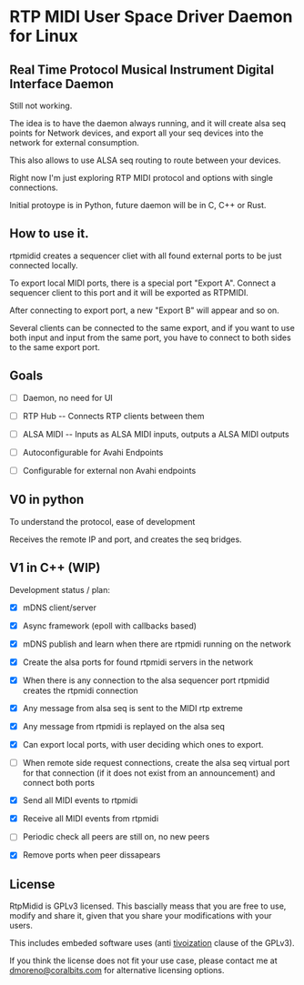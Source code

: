 # RTP MIDI User Space Driver Daemon for Linux

## Real Time Protocol Musical Instrument Digital Interface Daemon

Still not working.

The idea is to have the daemon always running, and it will create alsa seq
points for Network devices, and export all your seq devices into the network for
external consumption.

This also allows to use ALSA seq routing to route between your devices.

Right now I'm just exploring RTP MIDI protocol and options with single
connections.

Initial protoype is in Python, future daemon will be in C, C++ or Rust.

## How to use it.

rtpmidid creates a sequencer cliet with all found external ports to be just
connected locally.

To export local MIDI ports,  there is a special port "Export A". Connect a
sequencer client to this port and it will be exported as RTPMIDI.

After connecting to export port, a new "Export B" will appear and so on.

Several clients can be connected to the same export, and if you want to use
both input and input from the same port, you have to connect to both sides to
the same export port.

## Goals

* [ ] Daemon, no need for UI
* [ ] RTP Hub -- Connects RTP clients between them
* [ ] ALSA MIDI -- Inputs as ALSA MIDI inputs, outputs a ALSA MIDI outputs
* [ ] Autoconfigurable for Avahi Endpoints
* [ ] Configurable for external non Avahi endpoints


## V0 in python

To understand the protocol, ease of development

Receives the remote IP and port, and creates the seq bridges.

## V1 in C++ (WIP)

Development status / plan:

* [x] mDNS client/server
* [x] Async framework (epoll with callbacks based)
* [x] mDNS publish and learn when there are rtpmidi running on the network
* [x] Create the alsa ports for found rtpmidi servers in the network
* [x] When there is any connection to the alsa sequencer port rtpmidid creates
      the rtpmidi connection
* [x] Any message from alsa seq is sent to the MIDI rtp extreme
* [x] Any message from rtpmidi is replayed on the alsa seq
* [x] Can export local ports, with user deciding which ones to export.
* [ ] When remote side request connections, create the alsa seq virtual port
      for that connection (if it does not exist from an announcement) and
      connect both ports
* [x] Send all MIDI events to rtpmidi
* [x] Receive all MIDI events from rtpmidi
* [ ] Periodic check all peers are still on, no new peers
* [x] Remove ports when peer dissapears


## License

RtpMidid is GPLv3 licensed. This bascially meass that you are free to use,
modify and share it, given that you share your modifications with your users.

This includes embeded software uses (anti
[tivoization](https://en.wikipedia.org/wiki/Tivoization) clause of the GPLv3).

If you think the license does not fit your use case, please contact me at
dmoreno@coralbits.com for alternative licensing options.
